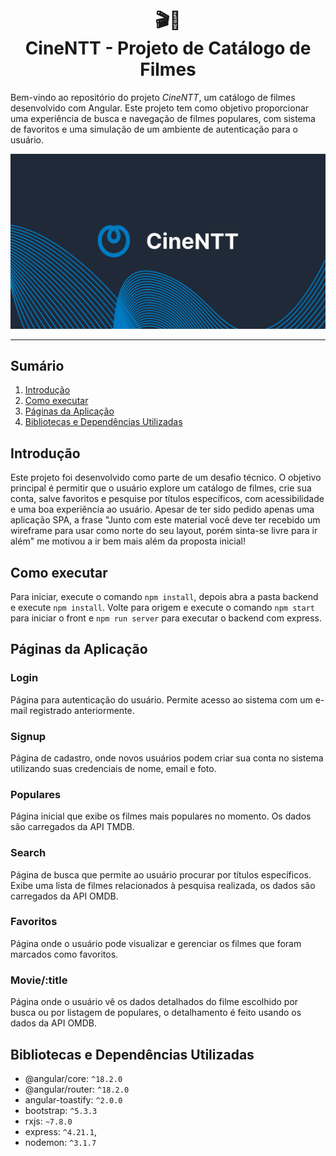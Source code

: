 
<h1 align="center">
🎬🍿<br>CineNTT - Projeto de Catálogo de Filmes
</h1>

Bem-vindo ao repositório do projeto *CineNTT*, um catálogo de filmes desenvolvido com Angular. Este projeto tem como objetivo proporcionar uma experiência de busca e navegação de filmes populares, com sistema de favoritos e uma simulação de um ambiente de autenticação para o usuário.

<p align="center">
<img src="/public/bannerCineNTT.png">
<p>

---

## Sumário  
1. [Introdução](#introdução)
2. [Como executar](#como-executar)
3. [Páginas da Aplicação](#páginas-da-aplicação)  
4. [Bibliotecas e Dependências Utilizadas](#bibliotecas-e-dependências-utilizadas)  

## Introdução 

Este projeto foi desenvolvido como parte de um desafio técnico. O objetivo principal é permitir que o usuário explore um catálogo de filmes, crie sua conta, salve favoritos e pesquise por títulos específicos, com acessibilidade e uma boa experiência ao usuário. Apesar de ter sido pedido apenas uma aplicação SPA, a frase "Junto com este material você deve ter recebido um wireframe para usar como norte do seu layout,
porém sinta-se livre para ir além" me motivou a ir bem mais além da proposta inicial!

## Como executar

Para iniciar, execute o comando ```npm install```, depois abra a pasta backend e execute ```npm install```.
Volte para origem e execute o comando ```npm start``` para iniciar o front e ```npm run server``` para executar o backend com express.

## Páginas da Aplicação

### Login

Página para autenticação do usuário. Permite acesso ao sistema com um e-mail registrado anteriormente.

### Signup

Página de cadastro, onde novos usuários podem criar sua conta no sistema utilizando suas credenciais de nome, email e foto.

### Populares

Página inicial que exibe os filmes mais populares no momento. Os dados são carregados da API TMDB.

### Search

Página de busca que permite ao usuário procurar por títulos específicos. Exibe uma lista de filmes relacionados à pesquisa realizada, os dados são carregados da API OMDB.

### Favoritos

Página onde o usuário pode visualizar e gerenciar os filmes que foram marcados como favoritos.

### Movie/:title

Página onde o usuário vê os dados detalhados do filme escolhido por busca ou por listagem de populares, o detalhamento é feito usando os dados da API OMDB.

## Bibliotecas e Dependências Utilizadas

- @angular/core: ```^18.2.0```
- @angular/router: ```^18.2.0```
- angular-toastify: ```^2.0.0```
- bootstrap: ```^5.3.3```
- rxjs: ```~7.8.0```
- express: ```^4.21.1```,
- nodemon: ```^3.1.7```